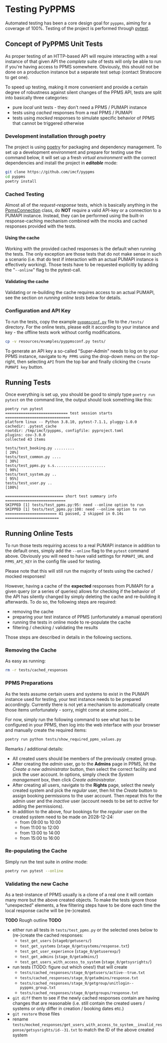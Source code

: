 # Testing PyPPMS

Automated testing has been a core design goal for `pyppms`, aiming for a
coverage of 100%. Testing of the project is performed through [pytest][t1].

## Concept of PyPPMS Unit Tests

As proper testing of an HTTP-based API will require interacting with a real instance of
that given API the *complete* suite of tests will only be able to run if you're having
access to PPMS somewhere. Obviously, this should not be done on a production instance
but a separate test setup (contact Stratocore to get one).

To speed up testing, making it more convenient and provide a certain degree of
robustness against silent changes of the PPMS API, tests are split into basically three
categories:

* pure *local* unit tests - they don't need a PPMS / PUMAPI instance
* tests using *cached* responses from a real PPMS / PUMAPI
* tests using *mocked* responses to simulate specific behavior of PPMS that cannot be
  triggered otherwise

### Development installation through poetry

The project is using [poetry][t2] for packaging and dependency management. To set up a
development environment and prepare for testing use the command below, it will set up a
fresh *virtual environment* with the correct dependencies and install the project in
***editable*** mode:

```bash
git clone https://github.com/imcf/pyppms
cd pyppms
poetry install
```

### Cached Testing

Almost all of the *request-response* tests, which is basically anything in the
[PpmsConnection](/src/pyppms/ppms.py) class, do **NOT** require a valid API-key or a
connection to a PUMAPI instance. Instead, they can be performed using the built-in
response-caching mechanism combined with the mocks and cached responses provided with
the tests.

#### Using the cache

Working with the provided cached responses is the default when running the tests. The
only exception are those tests that do not make sense in such a scenario (i.e. that do
test if interaction with an actual PUMAPI instance is effectively working). Those tests
have to be requested explicitly by adding the "`--online`" flag to the pytest-call.

#### Validating the cache

Validating or re-building the cache requires access to an actual PUMAPI, see the section
on *running online tests* below for details.

### Configuration and API Key

To run the tests, copy the example [`pyppmsconf.py`](/resources/examples/pyppmsconf.py)
file to the `/tests/` directory. For the online tests, please edit it according to your
instance and key - the offline tests work without config modifications.

```bash
cp -v resources/examples/pyppmsconf.py tests/
```

To generate an API key a so-called "Super-Admin" needs to log on to your PPMS instance,
navigate to `My PPMS` using the drop-down menu on the top-right, then selecting `API`
from the top bar and finally clicking the `Create PUMAPI key` button.

## Running Tests

Once everything is set up, you should be good to simply type `poetry run pytest` on the
command line, the output should look something like this:

```text
poetry run pytest
============================ test session starts =============================
platform linux -- Python 3.8.10, pytest-7.1.1, pluggy-1.0.0
cachedir: .pytest_cache
rootdir: /tmp/imcf/pyppms, configfile: pyproject.toml
plugins: cov-3.0.0
collected 43 items

tests/test_booking.py .........                                        [ 20%]
tests/test_common.py ....                                              [ 30%]
tests/test_ppms.py s.s.......................                          [ 90%]
tests/test_system.py ..                                                [ 95%]
tests/test_user.py ..                                                  [100%]

========================== short test summary info ===========================
SKIPPED [1] tests/test_ppms.py:95: need --online option to run
SKIPPED [1] tests/test_ppms.py:108: need --online option to run
======================= 41 passed, 2 skipped in 0.14s ========================
```

## Running Online Tests

To run those tests requiring access to a real PUMAPI instance in addition to the default
ones, simply add the `--online` flag to the `pytest` command above. Obviously you will
need to have valid settings for `PUMAPI_URL` and `PPMS_API_KEY` in the config file used
for testing.

Please note that this will still run the majority of tests using the cached / mocked
responses!

However, having a cache of the **expected** responses from PUMAPI for a given query (or
a series of queries) allows for checking if the behavior of the API has silently
changed by simply deleting the cache and re-building it afterwards. To do so, the
following steps are required:

* removing the cache
* preparing your test instance of PPMS (unfortunately a manual operation)
* running the tests in online mode to re-populate the cache
* filtering / checking / validating the results

Those steps are described in details in the following sections.

### Removing the Cache

As easy as running:

```bash
rm -r tests/cached_responses
```

### PPMS Preparations

As the tests assume certain users and systems to exist in the PUMAPI instance used for
testing, your test instance needs to be prepared accordingly. Currently there is not yet
a mechanism to automatically create those items unfortunately - sorry, might come at
some point...

For now, simply run the following command to see what has to be configured in your PPMS,
then log into the web interface with your browser and manually create the required
items:

```bash
poetry run python tests/show_required_ppms_values.py
```

Remarks / additional details:

* All created users should be members of the previously created group.
* After creating the *admin* user, go to the **Admins** page in PPMS, hit the
  *Create a new administrator* button, then select the correct facility and pick
  the user account. In options, simply check the *System management* box, then
  click *Create administrator*.
* After creating all users, navigate to the **Rights** page, select the newly
  created system and pick the *regular* user, then hit the *Create* button to
  assign booking permissions to the user account. Then repeat this for the admin
  user and the *inactive* user (account needs to be set to *active* for adding
  the permissions).
* In addition to the above, four bookings for the *regular* user on the created
  system need to be made on 2028-12-24:
  * from 09:00 to 10:00
  * from 11:00 to 12:00
  * from 13:00 to 14:00
  * from 15:00 to 16:00

### Re-populating the Cache

Simply run the test suite in *online* mode:

```bash
poetry run pytest --online
```

### Validating the new Cache

As a test-instance of PPMS usually is a clone of a real one it will contain many more
but the above created objects. To make the tests ignore those "unexpected" elements, a
few filtering steps have to be done each time the local response cache will be
(re-)created.

**TODO** Rough outline **TODO**

* either run all tests in `tests/test_ppms.py` or the selected ones below to (re-)create
  the cached responses:
  * `test_get_users` (`stage0/getusers/`)
  * `test_get_systems` (`stage_0/getsystems/response.txt`)
  * `test_get_user_experience` (`stage_0/getuserexp/`)
  * `test_get_admins` (`stage_0/getadmins/`)
  * `test_get_users_with_access_to_system` (`stage_0/getsysrights/`)
* run tests (TODO: figure out which ones!) that will create
  * `tests/cached_responses/stage_0/getusers/active--true.txt`
  * `tests/cached_responses/stage_0/getadmins/response.txt`
  * `tests/cached_responses/stage_0/getgroup/unitlogin--pyppms_group.txt`
  * `tests/cached_responses/stage_0/getgroups/response.txt`
* `git diff` them to see if the newly cached responses contain are having
  changes that are reasonable (i.e. still contain the created users / systems or
  only differ in creation / booking dates etc.)
* `git restore` those files
* rename `tests/mocked_responses/get_users_with_access_to_system__invalid_response/getsysrights/id--31.txt` to match the ID of the above created system

[t1]: https://pytest.org
[t2]: https://python-poetry.org
